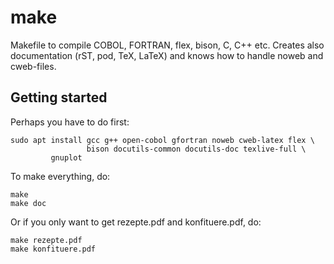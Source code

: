# make

Makefile to compile COBOL, FORTRAN, flex, bison, C, C++ etc.
Creates also documentation (rST, pod, TeX, LaTeX) and knows how to handle noweb and cweb-files.

## Getting started

Perhaps you have to do first:

```
sudo apt install gcc g++ open-cobol gfortran noweb cweb-latex flex \
                 bison docutils-common docutils-doc texlive-full \
		 gnuplot
```

To make everything, do:

```
make
make doc
```

Or if you only want to get rezepte.pdf and konfituere.pdf, do:

```
make rezepte.pdf
make konfituere.pdf
```
